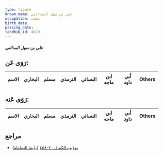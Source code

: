 ```yaml
---
type: figure
known_name: علي بن سهل المدائني
occupation: محدث
birth_date:
passing_date:
tahdhib_id: 4079
---
```

##### علي بن سهل المدائني

## رَوَى عَن:
| الاسم | البخاري | مسلم | الترمذي | النسائي | ابن ماجه | أبي داود | Others |
| ----- | ------- | ---- | ------- | ------- | -------- | -------- | ------ |
## رَوَى عَنه:
| الاسم | البخاري | مسلم | الترمذي | النسائي | ابن ماجه | أبي داود | Others |
| ----- | ------- | ---- | ------- | ------- | -------- | -------- | ------ |
## مراجع
- [تهذيب الكمال ٢٠-٤٥٨](obsidian://open?vault=Tahdhib-al-Kamal&file=Figures/٤٠٧٩-علي%20بن%20سهل%20المدائني) ([رابط الشاملة](https://shamela.ws/book/3722/10588))